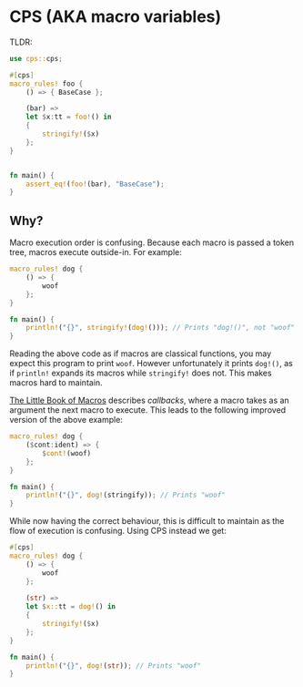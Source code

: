 # CPS (AKA macro variables)

TLDR:
```rust
use cps::cps;

#[cps]
macro_rules! foo {
    () => { BaseCase };

    (bar) =>
    let $x:tt = foo!() in
    {
        stringify!($x)
    };
}


fn main() {
    assert_eq!(foo!(bar), "BaseCase");
}
```

## Why?

Macro execution order is confusing. Because each macro is passed a token tree, macros execute outside-in. For example:

```rust
macro_rules! dog {
    () => {
        woof
    };
}

fn main() {
    println!("{}", stringify!(dog!())); // Prints "dog!()", not "woof"
}
```

Reading the above code as if macros are classical functions, you may expect this program to print `woof`. However unfortunately it prints `dog!()`, as if `println!` expands its macros while `stringify!` does not. This makes macros hard to maintain.

[The Little Book of Macros](https://veykril.github.io/tlborm/decl-macros/patterns/callbacks.html) describes *callbacks*, where a macro takes as an argument the next macro to execute. This leads to the following improved version of the above example:

```rust
macro_rules! dog {
    ($cont:ident) => {
        $cont!(woof)
    };
}

fn main() {
    println!("{}", dog!(stringify)); // Prints "woof"
}
```

While now having the correct behaviour, this is difficult to maintain as the flow of execution is confusing. Using CPS instead we get:

```rust
#[cps]
macro_rules! dog {
    () => {
        woof
    };
    
    (str) => 
    let $x::tt = dog!() in
    {
        stringify!($x)
    };
}

fn main() {
    println!("{}", dog!(str)); // Prints "woof"
}
```

